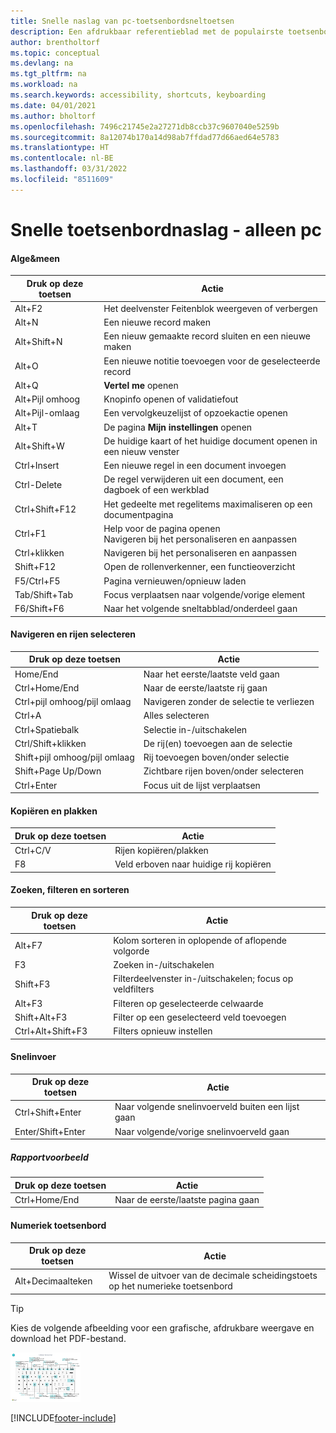 ```yaml
---
title: Snelle naslag van pc-toetsenbordsneltoetsen
description: Een afdrukbaar referentieblad met de populairste toetsenbordsneltoetsen voor pc-gebruikers.
author: brentholtorf
ms.topic: conceptual
ms.devlang: na
ms.tgt_pltfrm: na
ms.workload: na
ms.search.keywords: accessibility, shortcuts, keyboarding
ms.date: 04/01/2021
ms.author: bholtorf
ms.openlocfilehash: 7496c21745e2a27271db8ccb37c9607040e5259b
ms.sourcegitcommit: 8a12074b170a14d98ab7ffdad77d66aed64e5783
ms.translationtype: HT
ms.contentlocale: nl-BE
ms.lasthandoff: 03/31/2022
ms.locfileid: "8511609"
---
```

# <a name="keyboard-quick-reference---pc-only"></a>Snelle toetsenbordnaslag - alleen pc

#### <a name="general"></a>Alge&meen

|Druk op deze toetsen|Actie|  
|-|-|
|Alt+F2|Het deelvenster Feitenblok weergeven of verbergen|
|Alt+N|Een nieuwe record maken|
|Alt+Shift+N|Een nieuw gemaakte record sluiten en een nieuwe maken|
|Alt+O|Een nieuwe notitie toevoegen voor de geselecteerde record|
|Alt+Q|**Vertel me** openen|
|Alt+Pijl omhoog|Knopinfo openen of validatiefout|
|Alt+Pijl-omlaag|Een vervolgkeuzelijst of opzoekactie openen|
|Alt+T|De pagina **Mijn instellingen** openen|
|Alt+Shift+W|De huidige kaart of het huidige document openen in een nieuw venster|
|Ctrl+Insert|Een nieuwe regel in een document invoegen|
|Ctrl-Delete|De regel verwijderen uit een document, een dagboek of een werkblad|
|Ctrl+Shift+F12|Het gedeelte met regelitems maximaliseren op een documentpagina|
|Ctrl+F1|Help voor de pagina openen<br />Navigeren bij het personaliseren en aanpassen|
|Ctrl+klikken|Navigeren bij het personaliseren en aanpassen|
|Shift+F12|Open de rollenverkenner, een functieoverzicht|
|F5/Ctrl+F5|Pagina vernieuwen/opnieuw laden|
|Tab/Shift+Tab|Focus verplaatsen naar volgende/vorige element|
|F6/Shift+F6|Naar het volgende sneltabblad/onderdeel gaan|

#### <a name="navigate--select-rows"></a>Navigeren en rijen selecteren

|Druk op deze toetsen|Actie|
|-|-|
|Home/End|Naar het eerste/laatste veld gaan|
|Ctrl+Home/End |Naar de eerste/laatste rij gaan|
|Ctrl+pijl omhoog/pijl omlaag|Navigeren zonder de selectie te verliezen|
|Ctrl+A |Alles selecteren|
|Ctrl+Spatiebalk|Selectie in-/uitschakelen|
|Ctrl/Shift+klikken|De rij(en) toevoegen aan de selectie|
|Shift+pijl omhoog/pijl omlaag|Rij toevoegen boven/onder selectie|
|Shift+Page Up/Down|Zichtbare rijen boven/onder selecteren|
|Ctrl+Enter|Focus uit de lijst verplaatsen|

#### <a name="copy--paste"></a>Kopiëren en plakken

|Druk op deze toetsen|Actie|
|-|-|
|Ctrl+C/V|Rijen kopiëren/plakken|
|F8|Veld erboven naar huidige rij kopiëren|

#### <a name="search-filter--sort"></a>Zoeken, filteren en sorteren

|Druk op deze toetsen|Actie|
|-|-|
|Alt+F7|Kolom sorteren in oplopende of aflopende volgorde|
|F3|Zoeken in-/uitschakelen|
|Shift+F3|Filterdeelvenster in-/uitschakelen; focus op veldfilters|
|Alt+F3|Filteren op geselecteerde celwaarde|
|Shift+Alt+F3|Filter op een geselecteerd veld toevoegen|
|Ctrl+Alt+Shift+F3|Filters opnieuw instellen|

#### <a name="quick-entry"></a>Snelinvoer

|Druk op deze toetsen|Actie|
|-|-|
|Ctrl+Shift+Enter|Naar volgende snelinvoerveld buiten een lijst gaan|
|Enter/Shift+Enter|Naar volgende/vorige snelinvoerveld gaan|

##### <a name="report-preview"></a>Rapportvoorbeeld

|Druk op deze toetsen|Actie|
|-|-|
|Ctrl+Home/End|Naar de eerste/laatste pagina gaan|

#### <a name="numeric-keypad"></a>Numeriek toetsenbord

|Druk op deze toetsen|Actie|  
|-|-|
|Alt+Decimaalteken|Wissel de uitvoer van de decimale scheidingstoets op het numerieke toetsenbord|

> [!TIP]
> Kies de volgende afbeelding voor een grafische, afdrukbare weergave en download het PDF-bestand.
>
> [![Pictogram dat een PDF opent.](media/keyboard_shortcut_inline.png)](media/keyboard_shortcuts.pdf)


[!INCLUDE[footer-include](includes/footer-banner.md)]